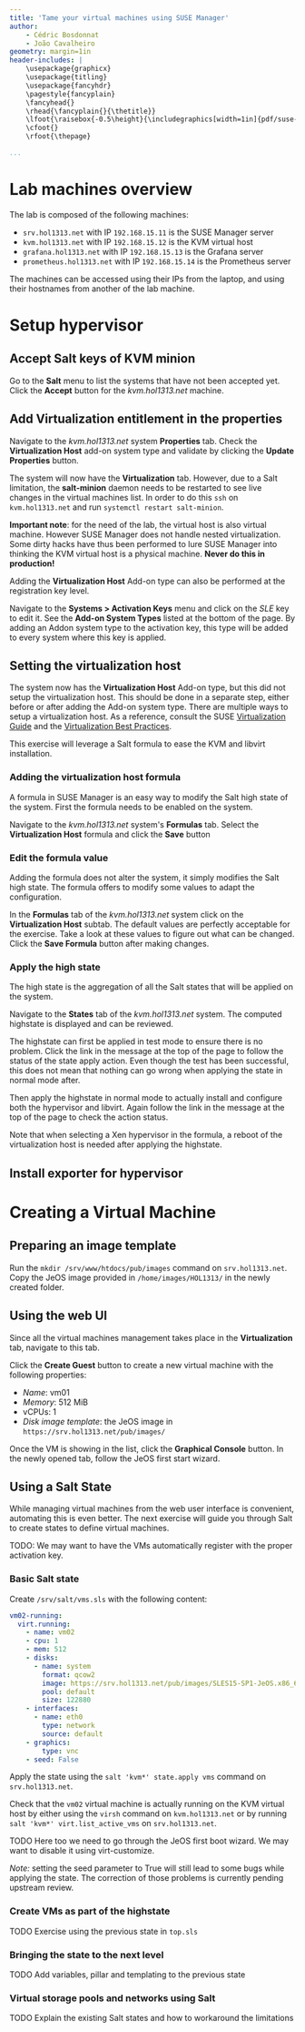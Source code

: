 ```yaml
---
title: 'Tame your virtual machines using SUSE Manager'
author:
    - Cédric Bosdonnat
    - João Cavalheiro
geometry: margin=1in
header-includes: |
    \usepackage{graphicx}
    \usepackage{titling}
    \usepackage{fancyhdr}
    \pagestyle{fancyplain}
    \fancyhead{}
    \rhead{\fancyplain{}{\thetitle}}
    \lfoot{\raisebox{-0.5\height}{\includegraphics[width=1in]{pdf/suse-logo.png}}}
    \cfoot{}
    \rfoot{\thepage}

...
```


# Lab machines overview

The lab is composed of the following machines:

* `srv.hol1313.net` with IP `192.168.15.11` is the SUSE Manager server
* `kvm.hol1313.net` with IP `192.168.15.12` is the KVM virtual host
* `grafana.hol1313.net` with IP `192.168.15.13` is the Grafana server
* `prometheus.hol1313.net` with IP `192.168.15.14` is the Prometheus server

The machines can be accessed using their IPs from the laptop, and using their hostnames from another of the lab machine.

# Setup hypervisor

## Accept Salt keys of KVM minion

Go to the **Salt** menu to list the systems that have not been accepted yet.
Click the **Accept** button for the *kvm.hol1313.net* machine.

## Add Virtualization entitlement in the properties

Navigate to the *kvm.hol1313.net* system **Properties** tab.
Check the **Virtualization Host** add-on system type and validate by clicking the **Update Properties** button.

The system will now have the **Virtualization** tab.
However, due to a Salt limitation, the **salt-minion** daemon needs to be restarted to see live changes in the virtual machines list.
In order to do this `ssh` on `kvm.hol1313.net` and run `systemctl restart salt-minion`.

**Important note**: for the need of the lab, the virtual host is also virtual machine.
However SUSE Manager does not handle nested virtualization.
Some dirty hacks have thus been performed to lure SUSE Manager into thinking the KVM virtual host is a physical machine.
**Never do this in production!**

Adding the **Virtualization Host** Add-on type can also be performed at the registration key level.

Navigate to the **Systems > Activation Keys** menu and click on the *SLE* key to edit it.
See the **Add-on System Types** listed at the bottom of the page.
By adding an Addon system type to the activation key, this type will be added to every system where this key is applied.

## Setting the virtualization host

The system now has the **Virtualization Host** Add-on type, but this did not setup the virtualization host.
This should be done in a separate step, either before or after adding the Add-on system type.
There are multiple ways to setup a virtualization host. As a reference, consult the SUSE [Virtualization Guide](https://documentation.suse.com/sles/15-SP1/html/SLES-all/book-virt.html) and the [Virtualization Best Practices](https://documentation.suse.com/sles/15-SP1/html/SLES-all/article-vt-best-practices.html).

This exercise will leverage a Salt formula to ease the KVM and libvirt installation.

### Adding the virtualization host formula

A formula in SUSE Manager is an easy way to modify the Salt high state of the system.
First the formula needs to be enabled on the system.

Navigate to the *kvm.hol1313.net* system's **Formulas** tab.
Select the **Virtualization Host** formula and click the **Save** button

### Edit the formula value

Adding the formula does not alter the system, it simply modifies the Salt high state.
The formula offers to modify some values to adapt the configuration.

In the **Formulas** tab of the *kvm.hol1313.net* system click on the **Virtualization Host** subtab.
The default values are perfectly acceptable for the exercise.
Take a look at these values to figure out what can be changed.
Click the **Save Formula** button after making changes.

### Apply the high state

The high state is the aggregation of all the Salt states that will be applied on the system.

Navigate to the **States** tab of the *kvm.hol1313.net* system.
The computed highstate is displayed and can be reviewed.

The highstate can first be applied in test mode to ensure there is no problem.
Click the link in the message at the top of the page to follow the status of the state apply action.
Even though the test has been successful, this does not mean that nothing can go wrong when applying the state in normal mode after.

Then apply the highstate in normal mode to actually install and configure both the hypervisor and libvirt.
Again follow the link in the message at the top of the page to check the action status.

Note that when selecting a Xen hypervisor in the formula, a reboot of the virtualization host is needed after applying the highstate.

## Install exporter for hypervisor

# Creating a Virtual Machine

## Preparing an image template

Run the `mkdir /srv/www/htdocs/pub/images` command on `srv.hol1313.net`.
Copy the JeOS image provided in `/home/images/HOL1313/` in the newly created folder.

## Using the web UI

Since all the virtual machines management takes place in the **Virtualization** tab, navigate to this tab.

Click the **Create Guest** button to create a new virtual machine with the following properties:

* *Name*: vm01
* *Memory*: 512 MiB
* vCPUs: 1
* *Disk image template*: the JeOS image in `https://srv.hol1313.net/pub/images/`

Once the VM is showing in the list, click the **Graphical Console** button.
In the newly opened tab, follow the JeOS first start wizard.

## Using a Salt State

While managing virtual machines from the web user interface is convenient, automating this is even better.
The next exercise will guide you through Salt to create states to define virtual machines.

TODO: We may want to have the VMs automatically register with the proper activation key.

### Basic Salt state

Create `/srv/salt/vms.sls` with the following content:

```yaml
vm02-running:
  virt.running:
    - name: vm02
    - cpu: 1
    - mem: 512
    - disks:
      - name: system
        format: qcow2
        image: https://srv.hol1313.net/pub/images/SLES15-SP1-JeOS.x86_64-15.1-kvm-and-xen-QU2.qcow2 
        pool: default
        size: 122880
    - interfaces:
      - name: eth0
        type: network
        source: default
    - graphics:
        type: vnc
    - seed: False
```

Apply the state using the `salt 'kvm*' state.apply vms` command on `srv.hol1313.net`.

Check that the `vm02` virtual machine is actually running on the KVM virtual host by either using the `virsh` command on `kvm.hol1313.net` or by running `salt 'kvm*' virt.list_active_vms` on `srv.hol1313.net`.

TODO Here too we need to go through the JeOS first boot wizard. We may want to disable it using virt-customize.

*Note:* setting the seed parameter to True will still lead to some bugs while applying the state.
The correction of those problems is currently pending upstream review.

### Create VMs as part of the highstate

TODO Exercise using the previous state in `top.sls`

### Bringing the state to the next level

TODO Add variables, pillar and templating to the previous state

### Virtual storage pools and networks using Salt

TODO Explain the existing Salt states and how to workaround the limitations
